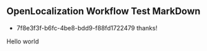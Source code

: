 ## OpenLocalization Workflow Test MarkDown
* 7f8e3f3f-b6fc-4be8-bdd9-f88fd1722479 
thanks!

Hello world